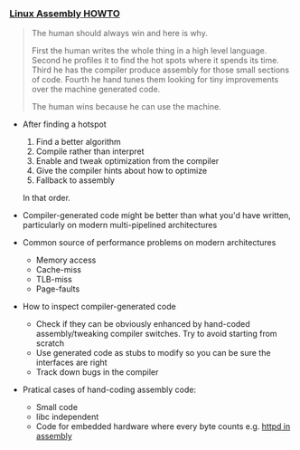 
### [Linux Assembly HOWTO](http://www.tldp.org/HOWTO/Assembly-HOWTO/howtonot.html)

> The human should always win and here is why.
>
> First the human writes the whole thing in a high level language.
> Second he profiles it to find the hot spots where it spends its time.
> Third he has the compiler produce assembly for those small sections of code.
> Fourth he hand tunes them looking for tiny improvements over the machine
generated code.
>
> The human wins because he can use the machine.

* After finding a hotspot
  1. Find a better algorithm
  2. Compile rather than interpret
  3. Enable and tweak optimization from the compiler
  4. Give the compiler hints about how to optimize
  5. Fallback to assembly

  In that order.
* Compiler-generated code might be better than what you'd have written, particularly on modern multi-pipelined architectures
* Common source of performance problems on modern architectures
  * Memory access
  * Cache-miss
  * TLB-miss
  * Page-faults
* How to inspect compiler-generated code
  * Check if they can be obviously enhanced by hand-coded assembly/tweaking compiler switches. Try to avoid starting from scratch
  * Use generated code as stubs to modify so you can be sure the interfaces are right
  * Track down bugs in the compiler
* Pratical cases of hand-coding assembly code:
  * Small code
  * libc independent
  * Code for embedded hardware where every byte counts e.g. [httpd in assembly](https://gist.github.com/DGivney/5917914)
